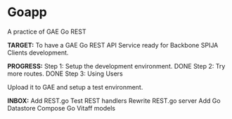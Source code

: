 Goapp
=====

A practice of GAE Go REST

**TARGET:**
To have a GAE Go REST API Service ready for Backbone SPIJA Clients development.

**PROGRESS:**
Step 1: Setup the development environment. DONE
Step 2: Try more routes. DONE
Step 3: Using Users

Upload it to GAE and setup a test environment.

**INBOX:**
Add REST.go
Test REST handlers
Rewrite REST.go server
Add Go Datastore
Compose Go Vitaff models

